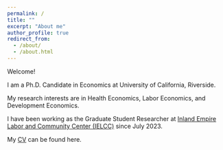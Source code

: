 ```yaml
---
permalink: /
title: ""
excerpt: "About me"
author_profile: true
redirect_from: 
  - /about/
  - /about.html
---
```





Welcome!

I am a Ph.D. Candidate in Economics at University of California, Riverside.

My research interests are in Health Economics, Labor Economics, and Development Economics.

I have been working as the Graduate Student Researcher at
[Inland Empire Labor and Community Center (IELCC)](https://ielcc.ucr.edu/people) since July 2023.

My [CV](https://jingyanguo.com/files/Jingyan_Guo_CV_September_1_2023.pdf) can be found here. 

